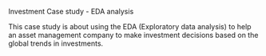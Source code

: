 
Investment Case study - EDA analysis

This case study is about using the EDA (Exploratory data analysis) to help an asset management company to make investment 
decisions based on the global trends in investments.
